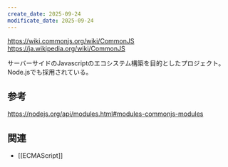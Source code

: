 ```yaml
---
create_date: 2025-09-24
modificate_date: 2025-09-24
---
```

<https://wiki.commonjs.org/wiki/CommonJS>  
<https://ja.wikipedia.org/wiki/CommonJS>

サーバーサイドのJavascriptのエコシステム構築を目的としたプロジェクト。  
Node.jsでも採用されている。

## 参考
<https://nodejs.org/api/modules.html#modules-commonjs-modules>

## 関連
* [[ECMAScript]]